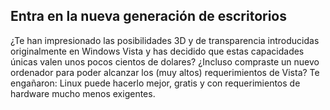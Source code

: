<?php require("../../entete.php"); ?> <?php require("../../base.php"); ?> <?php require("../../fonctions.php"); ?>

<div id="corps">

<h2>Entra en la nueva generación de escritorios</h2>

<p>¿Te han impresionado las posibilidades 3D y de transparencia introducidas originalmente en Windows Vista y has decidido que estas capacidades únicas valen unos pocos cientos de dolares? ¿Incluso compraste un nuevo ordenador para poder alcanzar los (muy altos) requerimientos de Vista? Te engañaron: Linux puede hacerlo mejor, gratis y con requerimientos de hardware mucho menos exigentes.</p>

<? all_video_ids_from_file ();?>

</div>


